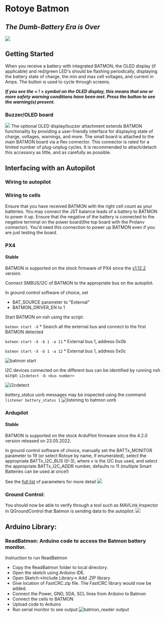 
# Rotoye Batmon

## _The Dumb-Battery Era is Over_
![](https://rotoye.com/wp-content/uploads/2021/04/Battery-Pack-v5.png)

## Getting Started

When you receive a battery with integrated BATMON, the OLED display (if applicable) and red/green LED's should be flashing periodically, displaying the battery state of charge, the min and max cell voltages, and current in Amps. The button is used to cycle through screens.

_**If you see the < ! > symbol on the OLED display, this means that one or more safety warning conditions have been met. Press the button to see the warning(s) present.**_

### Buzzer/OLED board
![](https://rotoye.com/wp-content/uploads/2021/04/Batmon-v5-programming-1-1536x1239.jpg)
The optional OLED display/buzzer attachment extends BATMON functionality by providing a user-friendly interface for displaying state of charge, voltages, warnings, and more. The small board is attached to the main BATMON board via a flex connector. This connector is rated for a limited number of plug-unplug cycles. It is recommended to attach/detach this accessory as little, and as carefully as possible.

## Interfacing with an Autopilot
### Wiring to autopilot

### Wiring to cells
Ensure that you have received BATMON with the right cell count as your batteries. You may connect the JST balance leads of a battery to BATMON to power it up. Ensure that the negative of the battery is connected to the negative terminal on the power board(the top board with the Prolanv connector). You'd need this connection to power up BATMON even if you are just testing the board. 

### PX4
#### Stable

BATMON is supported on the stock firmware of PX4 since the [v1.12.2](https://github.com/PX4/PX4-Autopilot/releases/tag/v1.12.2) version.

Connect SMBUS/I2C of BATMON to the appropriate bus on the autopilot.

In ground control software of choice, set 

 - BAT_SOURCE parameter to "External"
 - BATMON_DRIVER_EN to 1

Start BATMON on nsh using the script: 

`batmon start -X` 						 * Search all the external bus and connect to the first BATMON detected

`batmon start -X -b 1 -a 11` * External bus 1, address 0x0b  

`batmon start -X -b 1 -a 12` * External bus 1, address 0x0c

![batmon start](https://rotoye.com/wp-content/uploads/BATMON/batmon-start.png)

I2C devices connected on the different bus can be identified by running nsh script:
`i2cdetect -b <bus number>`

![i2cdetect](https://rotoye.com/wp-content/uploads/BATMON/i2cdetect-screenshot.png)

*battery_status* uorb messages may be inspected using the command 
`listener battery_status 1`
![listening to batmon uorb](https://rotoye.com/wp-content/uploads/BATMON/listener.png)

### Ardupilot
#### Stable

BATMON is supported on the stock ArduPilot firmware since the 4.2.0 version released on 23.05.2022.

In ground control software of choice, manually set the BATTx_MONITOR parameter to 19 (or select Rotoye by name, if enumerated), select the appropriate BATTx_I2C_BUS (0-3), where *x* is the I2C bus used, and select the appropriate BATTx_I2C_ADDR number, defaults ro 11 (multiple Smart Batteries can be used at once!)

See the [full list](https://ardupilot.org/copter/docs/parameters.html#batt2-parameters) of parameters for more detail [![](https://camo.githubusercontent.com/4e0d13de8634b0ae88226aba1f015ae81a342f7f/68747470733a2f2f6c68362e676f6f676c6575736572636f6e74656e742e636f6d2f6a477257786b4d4b6f384e495f49764f6d6d665a6a334f6c644b4537477051666c5253756c6f45514b3652456b30797a47325a6e717244506f6d48565479574d68386e7447594838476c533139774d5f736d6c4438495732717a6e324f544d4346756d772d7243674e4c2d46496936596b7032785f717853724a506a7337316d747573564d336454)](https://camo.githubusercontent.com/4e0d13de8634b0ae88226aba1f015ae81a342f7f/68747470733a2f2f6c68362e676f6f676c6575736572636f6e74656e742e636f6d2f6a477257786b4d4b6f384e495f49764f6d6d665a6a334f6c644b4537477051666c5253756c6f45514b3652456b30797a47325a6e717244506f6d48565479574d68386e7447594838476c533139774d5f736d6c4438495732717a6e324f544d4346756d772d7243674e4c2d46496936596b7032785f717853724a506a7337316d747573564d336454)

### Ground Control:

You should now be able to verify through a tool such as MAVLink Inspector in QGroundControl that Batmon is sending data to the autopilot: [![](https://camo.githubusercontent.com/b2bfaff53eeb6a400d0f91813a3dc36f3d63df9a/68747470733a2f2f6c68352e676f6f676c6575736572636f6e74656e742e636f6d2f56304a737455317947524632544435665f6a4730725464314730414f64796c6e4261334d786b454257444472425549396d687563714430794c5936506b4c38614d49694e67734f4a77345576334a5054476753562d336e4d647045595f796f4d6a6c692d79725044547165346c315268534d697044694b6478314c643964465171676a3061334c7a)](https://camo.githubusercontent.com/b2bfaff53eeb6a400d0f91813a3dc36f3d63df9a/68747470733a2f2f6c68352e676f6f676c6575736572636f6e74656e742e636f6d2f56304a737455317947524632544435665f6a4730725464314730414f64796c6e4261334d786b454257444472425549396d687563714430794c5936506b4c38614d49694e67734f4a77345576334a5054476753562d336e4d647045595f796f4d6a6c692d79725044547165346c315268534d697044694b6478314c643964465171676a3061334c7a)

## Arduino Library:

### ReadBatmon: Arduino code to access the Batmon battery monitor.

Instruction to run ReadBatmon

-   Copy the ReadBatmon folder to local directory.
-   Open the sketch using Arduino IDE.
-   Open Sketch->Include Library-> Add .ZIP library
-   Give location of FastCRC.zip file. The FastCRC library would now be added.
-   Connect the Power, GND, SDA, SCL lines from Arduino to Batmon
-   Connect the cells to BATMON
-   Upload code to Arduino
-   Run serial monitor to see output
![batmon_reader output](https://rotoye.com/wp-content/uploads/BATMON/batmon_reader-serial-output.png)
